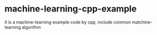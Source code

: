 # machine-learning-cpp-example
it is a machine-learning example code by cpp, include common matchine-learning algorithm
